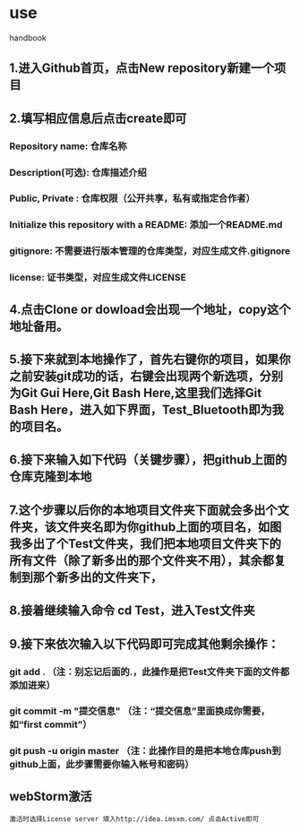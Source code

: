 # use
handbook
## 1.进入Github首页，点击New repository新建一个项目
## 2.填写相应信息后点击create即可 
### Repository name: 仓库名称
### Description(可选): 仓库描述介绍
### Public, Private : 仓库权限（公开共享，私有或指定合作者）
### Initialize this repository with a README: 添加一个README.md
### gitignore: 不需要进行版本管理的仓库类型，对应生成文件.gitignore
### license: 证书类型，对应生成文件LICENSE
## 4.点击Clone or dowload会出现一个地址，copy这个地址备用。
## 5.接下来就到本地操作了，首先右键你的项目，如果你之前安装git成功的话，右键会出现两个新选项，分别为Git Gui Here,Git Bash Here,这里我们选择Git Bash Here，进入如下界面，Test_Bluetooth即为我的项目名。
## 6.接下来输入如下代码（关键步骤），把github上面的仓库克隆到本地
## 7.这个步骤以后你的本地项目文件夹下面就会多出个文件夹，该文件夹名即为你github上面的项目名，如图我多出了个Test文件夹，我们把本地项目文件夹下的所有文件（除了新多出的那个文件夹不用），其余都复制到那个新多出的文件夹下，
## 8.接着继续输入命令 cd Test，进入Test文件夹
## 9.接下来依次输入以下代码即可完成其他剩余操作：
### git add .        （注：别忘记后面的.，此操作是把Test文件夹下面的文件都添加进来）
### git commit  -m  "提交信息"  （注：“提交信息”里面换成你需要，如“first commit”）
### git push -u origin master   （注：此操作目的是把本地仓库push到github上面，此步骤需要你输入帐号和密码）


## webStorm激活
    激活时选择License server 填入http://idea.imsxm.com/ 点击Active即可
